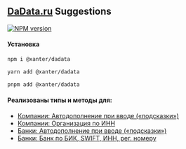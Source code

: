 ## [DaData.ru](https://dadata.ru/) Suggestions

<p>
<a href="https://www.npmjs.com/package/@xanter/dadata" target="__blank"><img src="https://img.shields.io/npm/v/@xanter/dadata?color=a1b858&label=" alt="NPM version"></a>
</p>

#### Установка

```bash
npm i @xanter/dadata
```

```bash
yarn add @xanter/dadata
```

```bash
pnpm add @xanter/dadata
```

#### Реализованы типы и методы для:

-   [Компании: Автодополнение при вводе («подсказки»)](https://dadata.ru/api/suggest/party/)
-   [Компании: Организация по ИНН](https://dadata.ru/api/find-party/)
-   [Банки: Автодополнение при вводе («подсказки»)](https://dadata.ru/api/suggest/bank/)
-   [Банки: Банк по БИК, SWIFT, ИНН, рег. номеру](https://dadata.ru/api/find-bank/)
